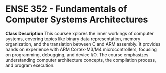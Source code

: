 # ENSE 352 - Fundamentals of Computer Systems Architectures

**Class Description**
This coursee xplores the inner workings of computer systems, covering topics like binary data representation, memory organization, and the translation between C and ARM assembly. It provides hands on experience with ARM Cortex-M3/M4 microcontrollers, focusing on programming, debugging, and device I/O. The course emphasizes understanding computer architecture concepts, the compilation process, and program execution.